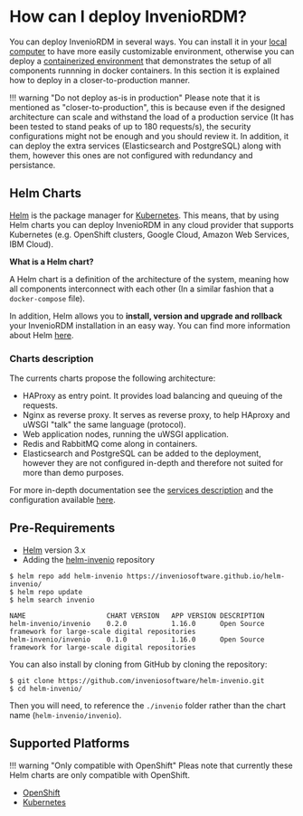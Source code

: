 # How can I deploy InvenioRDM?

You can deploy InvenioRDM in several ways. You can install it in your [local computer](../develop/index.md) to have more easily customizable environment, otherwise you can deploy a [containerized environment](../preview/index.md) that demonstrates the setup of all components runnning in docker containers. In this section it is explained how to deploy in a closer-to-production manner.

!!! warning "Do not deploy as-is in production"
    Please note that it is mentioned as "closer-to-production", this is because even if the designed architecture can scale and withstand the load of a production service (It has been tested to stand peaks of up to 180 requests/s), the security configurations might not be enough and you should review it. In addition, it can deploy the extra services (Elasticsearch and PostgreSQL) along with them, however this ones are not configured with redundancy and persistance.

## Helm Charts

[Helm](https://helm.sh) is the package manager for [Kubernetes](https://kubernetes.io/). This means, that by using Helm charts you can deploy InvenioRDM in any cloud provider that supports Kubernetes (e.g. OpenShift clusters, Google Cloud, Amazon Web Services, IBM Cloud).

**What is a Helm chart?**

A Helm chart is a definition of the architecture of the system, meaning how all components interconnect with each other (In a similar fashion that a `docker-compose` file).

In addition, Helm allows you to **install, version and upgrade and rollback** your InvenioRDM installation in an easy way. You can find more information about Helm [here](https://helm.sh/docs/intro/quickstart/).

### Charts description

The currents charts propose the following architecture:

- HAProxy as entry point. It provides load balancing and queuing of the requests.
- Nginx as reverse proxy. It serves as reverse proxy, to help HAproxy and uWSGI "talk" the same language (protocol).
- Web application nodes, running the uWSGI application.
- Redis and RabbitMQ come along in containers.
- Elasticsearch and PostgreSQL can be added to the deployment, however they are not configured in-depth and therefore not suited for more than demo purposes.

For more in-depth documentation see the [services description](services.md) and the configuration available [here](configuration.md).

## Pre-Requirements

- [Helm](https://helm.sh/docs/intro/install/) version 3.x
- Adding the [helm-invenio](https://github.com/inveniosoftware/helm-invenio) repository

``` console
$ helm repo add helm-invenio https://inveniosoftware.github.io/helm-invenio/
$ helm repo update
$ helm search invenio

NAME                   	CHART VERSION	APP VERSION	DESCRIPTION
helm-invenio/invenio	0.2.0        	1.16.0     	Open Source framework for large-scale digital repositories
helm-invenio/invenio	0.1.0        	1.16.0     	Open Source framework for large-scale digital repositories
```

You can also install by cloning from GitHub by cloning the repository:

```
$ git clone https://github.com/inveniosoftware/helm-invenio.git
$ cd helm-invenio/
```

Then you will need, to reference the `./invenio` folder rather than the chart name (`helm-invenio/invenio`).

## Supported Platforms

!!! warning "Only compatible with OpenShift"
    Pleas note that currently these Helm charts are only compatible with OpenShift.

- [OpenShift](openshift.md)
- [Kubernetes](kubernetes.md)
